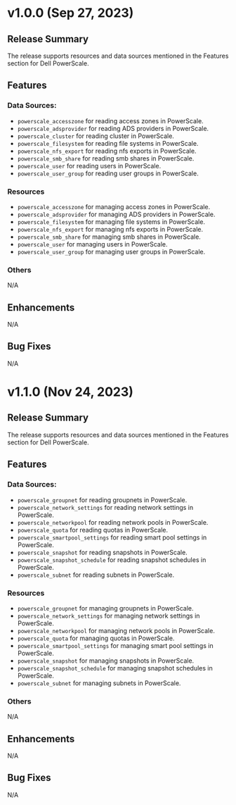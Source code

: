 <!--
Copyright (c) 2023 Dell Inc., or its subsidiaries. All Rights Reserved.

Licensed under the Mozilla Public License Version 2.0 (the "License");
you may not use this file except in compliance with the License.
You may obtain a copy of the License at

    http://mozilla.org/MPL/2.0/


Unless required by applicable law or agreed to in writing, software
distributed under the License is distributed on an "AS IS" BASIS,
WITHOUT WARRANTIES OR CONDITIONS OF ANY KIND, either express or implied.
See the License for the specific language governing permissions and
limitations under the License.
-->


# v1.0.0 (Sep 27, 2023)
## Release Summary
The release supports resources and data sources mentioned in the Features section for Dell PowerScale.
## Features

### Data Sources:

* `powerscale_accesszone` for reading access zones in PowerScale.
* `powerscale_adsprovider` for reading ADS providers in PowerScale.
* `powerscale_cluster` for reading cluster in PowerScale.
* `powerscale_filesystem` for reading file systems in PowerScale.
* `powerscale_nfs_export` for reading nfs exports in PowerScale.
* `powerscale_smb_share` for reading smb shares in PowerScale.
* `powerscale_user` for reading users in PowerScale.
* `powerscale_user_group` for reading user groups in PowerScale.


### Resources

* `powerscale_accesszone` for managing access zones in PowerScale.
* `powerscale_adsprovider` for managing ADS providers in PowerScale.
* `powerscale_filesystem` for managing file systems in PowerScale.
* `powerscale_nfs_export` for managing nfs exports in PowerScale.
* `powerscale_smb_share` for managing smb shares in PowerScale.
* `powerscale_user` for managing users in PowerScale.
* `powerscale_user_group` for managing user groups in PowerScale.

### Others
N/A

## Enhancements
N/A

## Bug Fixes
N/A

# v1.1.0 (Nov 24, 2023)
## Release Summary
The release supports resources and data sources mentioned in the Features section for Dell PowerScale.
## Features

### Data Sources:

* `powerscale_groupnet` for reading groupnets in PowerScale.
* `powerscale_network_settings` for reading network settings in PowerScale.
* `powerscale_networkpool` for reading network pools in PowerScale.
* `powerscale_quota` for reading quotas in PowerScale.
* `powerscale_smartpool_settings` for reading smart pool settings in PowerScale.
* `powerscale_snapshot` for reading snapshots in PowerScale.
* `powerscale_snapshot_schedule` for reading snapshot schedules in PowerScale.
* `powerscale_subnet` for reading subnets in PowerScale.


### Resources

* `powerscale_groupnet` for managing groupnets in PowerScale.
* `powerscale_network_settings` for managing network settings in PowerScale.
* `powerscale_networkpool` for managing network pools in PowerScale.
* `powerscale_quota` for managing quotas in PowerScale.
* `powerscale_smartpool_settings` for managing smart pool settings in PowerScale.
* `powerscale_snapshot` for managing snapshots in PowerScale.
* `powerscale_snapshot_schedule` for managing snapshot schedules in PowerScale.
* `powerscale_subnet` for managing subnets in PowerScale.

### Others
N/A

## Enhancements
N/A

## Bug Fixes
N/A